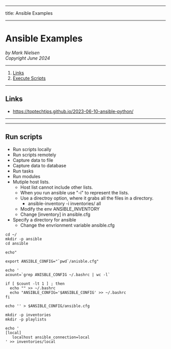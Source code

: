--------
title: Ansible Examples

--------

# Ansible Examples

*by Mark Nielsen*  
*Copyright June 2024*

---

1. [Links](#links)
2. [Execute Scripts](#scripts)
* * *

<a name=links></a>Links
-----

* https://toptechtips.github.io/2023-06-10-ansible-python/

---
* * *
<a name=scripts></a>Run scripts
-----

* Run scripts locally
* Run scripts remotely
* Capture data to file
* Capture data to database
* Run tasks
* Run modules
* Mutiple host lists.
    * Host list cannot include other lists. 
    * When you run ansible use "-i" to represent the lists.
    * Use a directroy option, where it grabs all the files in a directory.
         *  ansible-inventory -i inventories/ all
    * Modify the env ANSIBLE_INVENTORY
    * Change [inventory] in ansible.cfg
* Specify a directory for ansible
    * Change the envrionment variable ansible.cfg
```
cd ~/
mkdir -p ansible
cd ansible

echo"

export ANSIBLE_CONFIG="`pwd`/anisble.cfg"

echo '
acount=`grep ANISBLE_CONFIG ~/.bashrc | wc -l`

if [ $count -lt 1 ] ; then
  echo "" >> ~/.bashrc
  echo "ANSIBLE_CONFIG='$ANSIBLE_CONFIG' >> ~/.bashrc
fi

echo '' > $ANSIBLE_CONFIG/ansible.cfg

mkdir -p inventories
mkdir -p playlists

echo '
[local]
   localhost ansible_connection=local
' >> inventories/local

```
